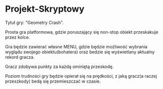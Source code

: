 # Projekt-Skryptowy
Tytuł gry: "Geometry Crash".

Prosta gra platformowa, gdzie poruszający się  non-stop obiekt przeskakuje przez kolce.

Gra będzie zawierać własne MENU, gdzie będzie możliwość wybrania wyglądu swojego obiektu(bohatera) oraz bedzie się wyświetlany aktualny rekord gracza.

Gracz zdobywa punkty za każdą ominiętą przeskodę.

Poziom trudności gry będzie opierał się na prędkości, z jaką gracz(a raczej przeszkody) bedą się przemieszczać w czasie.
